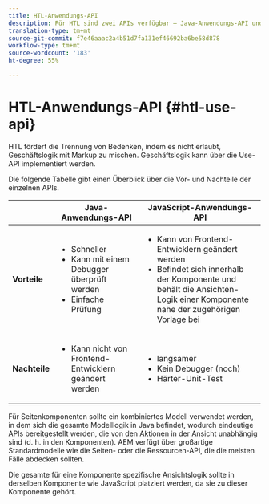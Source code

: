 ```yaml
---
title: HTL-Anwendungs-API
description: Für HTL sind zwei APIs verfügbar – Java-Anwendungs-API und Javascript-Anwendungs-API.
translation-type: tm+mt
source-git-commit: f7e46aaac2a4b51d7fa131ef46692ba6be58d878
workflow-type: tm+mt
source-wordcount: '183'
ht-degree: 55%

---
```



# HTL-Anwendungs-API {#htl-use-api}

HTL fördert die Trennung von Bedenken, indem es nicht erlaubt, Geschäftslogik mit Markup zu mischen. Geschäftslogik kann über die Use-API implementiert werden.

Die folgende Tabelle gibt einen Überblick über die Vor- und Nachteile der einzelnen APIs.

|  | **Java-Anwendungs-API** | **JavaScript-Anwendungs-API** |
|--- |--- |--- |
| **Vorteile** | <ul><li>Schneller</li><li>Kann mit einem Debugger überprüft werden</li><li>Einfache Prüfung</li></ul> | <ul><li>Kann von Frontend-Entwicklern geändert werden</li><li>Befindet sich innerhalb der Komponente und behält die Ansichten-Logik einer Komponente nahe der zugehörigen Vorlage bei</li></ul> |
| **Nachteile** | <ul><li>Kann nicht von Frontend-Entwicklern geändert werden</li></ul> | <ul><li>langsamer</li><li>Kein Debugger (noch)</li><li>Härter-Unit-Test</li></ul> |

Für Seitenkomponenten sollte ein kombiniertes Modell verwendet werden, in dem sich die gesamte Modelllogik in Java befindet, wodurch eindeutige APIs bereitgestellt werden, die von den Aktionen in der Ansicht unabhängig sind (d. h. in den Komponenten). AEM verfügt über großartige Standardmodelle wie die Seiten- oder die Ressourcen-API, die die meisten Fälle abdecken sollten.

Die gesamte für eine Komponente spezifische Ansichtslogik sollte in derselben Komponente wie JavaScript platziert werden, da sie zu dieser Komponente gehört.
